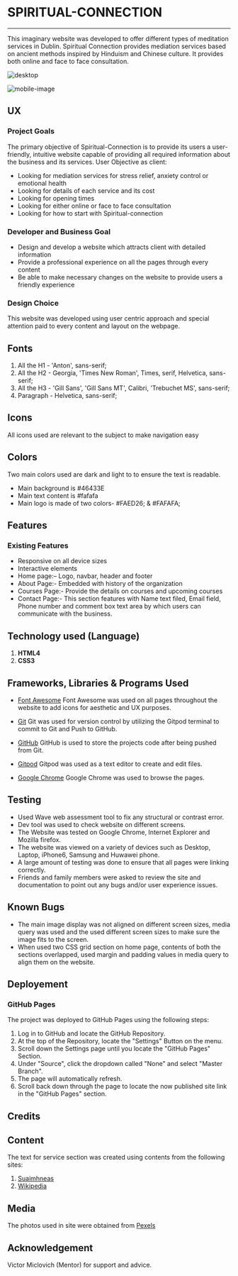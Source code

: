 # SPIRITUAL-CONNECTION
______________
This imaginary website was developed to offer different types of meditation services in Dublin. Spiritual Connection provides mediation services based on ancient methods inspired by Hinduism and Chinese culture. It provides both online and face to face consultation.

![desktop](https://user-images.githubusercontent.com/93731898/144644952-04588572-5143-47d2-8d02-9fd8d21af660.PNG)

![mobile-image](https://user-images.githubusercontent.com/93731898/144647633-703086d8-f243-44b6-96ed-c99a0b28dd57.PNG)

## UX

### Project Goals
The primary objective of Spiritual-Connection is to provide its users a user-friendly, intuitive website capable of providing all required information about the business and its services.
User Objective as client:
* Looking for mediation services for stress relief, anxiety control or emotional health
* Looking for details of each service and its cost
* Looking for opening times
* Looking for either online or face to face consultation
* Looking for how to start with Spiritual-connection

### Developer and Business Goal
* Design and develop a website which attracts client with detailed information
* Provide a professional experience on all the pages through every content
* Be able to make necessary changes on the website to provide users a friendly experience

### Design Choice
This website was developed using user centric approach and special attention paid to every content and layout on the webpage.

## Fonts
1. All the H1 - 'Anton', sans-serif;
2. All the H2 - Georgia, 'Times New Roman', Times, serif, Helvetica, sans-serif;
3. All the H3 - 'Gill Sans', 'Gill Sans MT', Calibri, 'Trebuchet MS', sans-serif;
4. Paragraph - Helvetica, sans-serif;

## Icons
All icons used are relevant to the subject to make navigation easy

## Colors
Two main colors used are dark and light to to ensure the text is readable.
 * Main background is #46433E
 * Main text content is #fafafa
 * Main logo is made of two colors- #FAED26; & #FAFAFA;

## Features

### Existing Features
* Responsive on all device sizes
* Interactive elements
* Home page:– Logo, navbar, header and footer
* About Page:- Embedded with history of the organization
* Courses Page:- Provide the details on courses and upcoming courses
* Contact Page:- This section features with Name text filed, Email field, Phone number and comment box text area by which users can communicate with the business. 

## Technology used (Language)
1. **HTML4**
2. **CSS3**

## Frameworks, Libraries & Programs Used

* [Font Awesome](https://fontawesome.com/)
Font Awesome was used on all pages throughout the website to add icons for aesthetic and UX purposes.

* [Git](https://git-scm.com/)
Git was used for version control by utilizing the Gitpod terminal to commit to Git and Push to GitHub.

* [GitHub](https://github.com/)
GitHub is used to store the projects code after being pushed from Git.

* [Gitpod](https://www.gitpod.io/)
Gitpod was used as a text editor to create and edit files.

* [Google Chrome](https://www.google.com/)
Google Chrome was used to browse the pages.

## Testing

* Used Wave web assessment tool to fix any structural or contrast error.
* Dev tool was used to check website on different screens.
* The Website was tested on Google Chrome, Internet Explorer and Mozilla firefox.
* The website was viewed on a variety of devices such as Desktop, Laptop, iPhone6, Samsung and Huwawei phone.
* A large amount of testing was done to ensure that all pages were linking correctly.
* Friends and family members were asked to review the site and documentation to point out any bugs and/or user experience issues.

## Known Bugs

* The main image display was not aligned on different screen sizes, media query was used and the used different screen sizes to make sure the image fits to the screen.
* When used two CSS grid section on home page, contents of both the sections overlapped, used margin and padding values in media query to align them on the website.

## Deployement

### GitHub Pages
The project was deployed to GitHub Pages using the following steps:
1.	Log in to GitHub and locate the GitHub Repository.
2.	At the top of the Repository, locate the "Settings" Button on the menu.
3.	Scroll down the Settings page until you locate the "GitHub Pages" Section.
4.	Under "Source", click the dropdown called "None" and select "Master Branch".
5.	The page will automatically refresh.
6.	Scroll back down through the page to locate the now published site link in the "GitHub Pages" section.

## Credits

## Content
The text for service section was created using contents from the following sites:
1. 	[Suaimhneas](https://cbt-therapy-mindfulness.ie/mindfulness-for-depression/)
2.  [Wikipedia](https://www.wikipedia.org/)

## Media
The photos used in site were obtained from [Pexels](https://www.pexels.com/)

## Acknowledgement
Victor Miclovich (Mentor) for support and advice.
